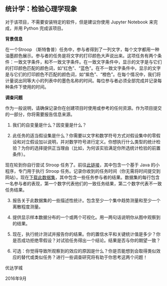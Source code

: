 ## 统计学：检验心理学现象

对于该项目，不需要安装特定的软件，但是建议你使用 Jupyter Notebook 来完成，并用 Python 完成该项目。



**背景信息**

在一个Stroop （斯特鲁普）任务中，参与者得到了一列文字，每个文字都用一种油墨颜色展示。参与者的任务是将文字的打印颜色大声说出来。这项任务有两个条件：一致文字条件，和不一致文字条件。在一致文字条件中，显示的文字是与它们的打印颜色匹配的颜色词，如“红色”、“蓝色”。在不一致文字条件中，显示的文字是与它们的打印颜色不匹配的颜色词，如“紫色”、“橙色”。在每个情况中，我们将计量说出同等大小的列表中的墨色名称的时间。每位参与者必须全部完成并记录每种条件下使用的时间。



**调查问题**

作为一般说明，请确保记录你在创建项目时使用或参考的任何资源。作为项目提交的一部分，你将需要报告信息来源。

1.  我们的自变量是什么？因变量是什么？

 

2.  此任务的适当假设集是什么？你需要以文字和数学符号方式对假设集中的零假设和对立假设加以说明，并对数学符号进行定义。你想执行什么类型的统计检验？为你的选择提供正当理由（比如，为何该实验满足你所选统计检验的前置条件）。

 



现在轮到你自行尝试 Stroop 任务了。前往[此链接](https://faculty.washington.edu/chudler/java/ready.html)，其中包含一个基于 Java 的小程序，专门用于执行 Stroop 任务。记录你收到的任务时间（你无需将时间提交到网站）。现在[下载此数据集](https://s3.cn-north-1.amazonaws.com.cn/static-documents/nd002/stroopdata.csv)，其中包含一些任务参与者的结果。数据集的每行包含一名参与者的表现，第一个数字代表他们的一致任务结果，第二个数字代表不一致任务结果。

3.  报告关于此数据集的一些描述性统计。包含至少一个集中趋势测量和至少一个离散程度测量。

 

4.  提供显示样本数据分布的一个或两个可视化。用一两句话说明你从图中观察到的结果。

 

 

5.  现在，执行统计测试并报告你的结果。你的置信水平和关键统计值是多少？你是否成功拒绝零假设？对试验任务得出一个结论。结果是否与你的期望一致？

 

6.  可选：你觉得导致所观察到的效应的原因是什么？你是否能想到会取得类似效应的替代或类似任务？进行一些调查研究将有助于你思考这两个问题！

 

 

优达学城

2016年9月
